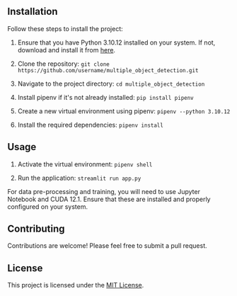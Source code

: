 ## Installation

Follow these steps to install the project:

1. Ensure that you have Python 3.10.12 installed on your system. If not, download and install it from [here](https://www.python.org/downloads/).

2. Clone the repository: `git clone https://github.com/username/multiple_object_detection.git`

3. Navigate to the project directory: `cd multiple_object_detection`

4. Install pipenv if it's not already installed: `pip install pipenv`

5. Create a new virtual environment using pipenv: `pipenv --python 3.10.12`

6. Install the required dependencies: `pipenv install`

## Usage

1. Activate the virtual environment: `pipenv shell`

2. Run the application: `streamlit run app.py`

For data pre-processing and training, you will need to use Jupyter Notebook and CUDA 12.1. Ensure that these are installed and properly configured on your system.

## Contributing

Contributions are welcome! Please feel free to submit a pull request.

## License

This project is licensed under the [MIT License](https://opensource.org/licenses/MIT).